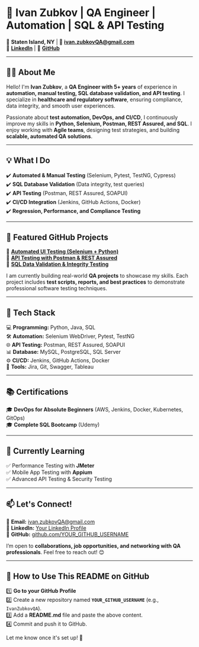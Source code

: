 # 🚀 Ivan Zubkov | QA Engineer | Automation | SQL & API Testing

📍 **Staten Island, NY** | 📧 **ivan.zubkovQA@gmail.com**  
🔗 **[LinkedIn](https://www.linkedin.com/in/ivan-zubkov-0954b4206/)** | 
🔗 **[GitHub](https://github.com/YOUR_GITHUB_USERNAME)**  

---

## 👨‍💻 About Me  
Hello! I'm **Ivan Zubkov**, a **QA Engineer with 5+ years** of experience in **automation, manual testing, SQL database validation, and API testing**. I specialize in **healthcare and regulatory software**, ensuring compliance, data integrity, and smooth user experiences.  

Passionate about **test automation, DevOps, and CI/CD**, I continuously improve my skills in **Python, Selenium, Postman, REST Assured, and SQL**. I enjoy working with **Agile teams**, designing test strategies, and building **scalable, automated QA solutions**.  

---

## 💡 What I Do  
✔️ **Automated & Manual Testing** (Selenium, Pytest, TestNG, Cypress)  
✔️ **SQL Database Validation** (Data integrity, test queries)  
✔️ **API Testing** (Postman, REST Assured, SOAPUI)  
✔️ **CI/CD Integration** (Jenkins, GitHub Actions, Docker)  
✔️ **Regression, Performance, and Compliance Testing**  

---

## 📌 Featured GitHub Projects  
🔹 **[Automated UI Testing (Selenium + Python)](https://github.com/YOUR_GITHUB_USERNAME/QA-Testing-Projects)**  
🔹 **[API Testing with Postman & REST Assured](https://github.com/YOUR_GITHUB_USERNAME/API-Testing)**  
🔹 **[SQL Data Validation & Integrity Testing](https://github.com/YOUR_GITHUB_USERNAME/SQL-Testing)**  

I am currently building real-world **QA projects** to showcase my skills. Each project includes **test scripts, reports, and best practices** to demonstrate professional software testing techniques.  

---

## 🔧 Tech Stack  
💻 **Programming:** Python, Java, SQL  
🛠️ **Automation:** Selenium WebDriver, Pytest, TestNG  
🌐 **API Testing:** Postman, REST Assured, SOAPUI  
📊 **Database:** MySQL, PostgreSQL, SQL Server  
⚙️ **CI/CD:** Jenkins, GitHub Actions, Docker  
📂 **Tools:** Jira, Git, Swagger, Tableau  

---

## 📚 Certifications  
🎓 **DevOps for Absolute Beginners** (AWS, Jenkins, Docker, Kubernetes, GitOps)  
🎓 **Complete SQL Bootcamp** (Udemy)  

---

## 🚀 Currently Learning  
✅ Performance Testing with **JMeter**  
✅ Mobile App Testing with **Appium**  
✅ Advanced API Testing & Security Testing  

---

## 📫 Let's Connect!  
🔹 **Email:** ivan.zubkovQA@gmail.com  
🔹 **LinkedIn:** [Your LinkedIn Profile](#)  
🔹 **GitHub:** [github.com/YOUR_GITHUB_USERNAME](https://github.com/YOUR_GITHUB_USERNAME)  

I’m open to **collaborations, job opportunities, and networking with QA professionals**. Feel free to reach out! 😊  

---

## 📄 How to Use This README on GitHub  
1️⃣ **Go to your GitHub Profile**  
2️⃣ Create a new repository named **`YOUR_GITHUB_USERNAME`** (e.g., `IvanZubkovQA`).  
3️⃣ Add a **README.md** file and paste the above content.  
4️⃣ Commit and push it to GitHub.  

Let me know once it's set up! 🚀
